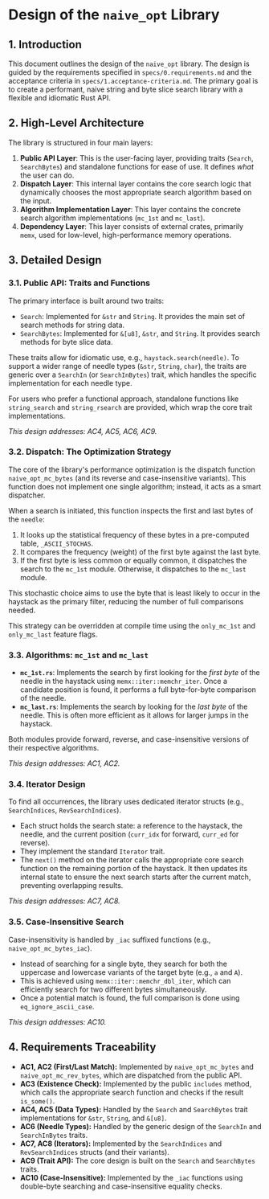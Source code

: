 # Design of the `naive_opt` Library

## 1. Introduction

This document outlines the design of the `naive_opt` library. The design is guided by the requirements specified in `specs/0.requirements.md` and the acceptance criteria in `specs/1.acceptance-criteria.md`. The primary goal is to create a performant, naive string and byte slice search library with a flexible and idiomatic Rust API.

## 2. High-Level Architecture

The library is structured in four main layers:

1.  **Public API Layer**: This is the user-facing layer, providing traits (`Search`, `SearchBytes`) and standalone functions for ease of use. It defines *what* the user can do.
2.  **Dispatch Layer**: This internal layer contains the core search logic that dynamically chooses the most appropriate search algorithm based on the input.
3.  **Algorithm Implementation Layer**: This layer contains the concrete search algorithm implementations (`mc_1st` and `mc_last`).
4.  **Dependency Layer**: This layer consists of external crates, primarily `memx`, used for low-level, high-performance memory operations.

## 3. Detailed Design

### 3.1. Public API: Traits and Functions

The primary interface is built around two traits:
- `Search`: Implemented for `&str` and `String`. It provides the main set of search methods for string data.
- `SearchBytes`: Implemented for `&[u8]`, `&str`, and `String`. It provides search methods for byte slice data.

These traits allow for idiomatic use, e.g., `haystack.search(needle)`. To support a wider range of needle types (`&str`, `String`, `char`), the traits are generic over a `SearchIn` (or `SearchInBytes`) trait, which handles the specific implementation for each needle type.

For users who prefer a functional approach, standalone functions like `string_search` and `string_rsearch` are provided, which wrap the core trait implementations.

*This design addresses: AC4, AC5, AC6, AC9.*

### 3.2. Dispatch: The Optimization Strategy

The core of the library's performance optimization is the dispatch function `naive_opt_mc_bytes` (and its reverse and case-insensitive variants). This function does not implement one single algorithm; instead, it acts as a smart dispatcher.

When a search is initiated, this function inspects the first and last bytes of the `needle`:
1.  It looks up the statistical frequency of these bytes in a pre-computed table, `_ASCII_STOCHAS`.
2.  It compares the frequency (weight) of the first byte against the last byte.
3.  If the first byte is less common or equally common, it dispatches the search to the `mc_1st` module. Otherwise, it dispatches to the `mc_last` module.

This stochastic choice aims to use the byte that is least likely to occur in the haystack as the primary filter, reducing the number of full comparisons needed.

This strategy can be overridden at compile time using the `only_mc_1st` and `only_mc_last` feature flags.

### 3.3. Algorithms: `mc_1st` and `mc_last`

- **`mc_1st.rs`**: Implements the search by first looking for the *first byte* of the needle in the haystack using `memx::iter::memchr_iter`. Once a candidate position is found, it performs a full byte-for-byte comparison of the needle.
- **`mc_last.rs`**: Implements the search by looking for the *last byte* of the needle. This is often more efficient as it allows for larger jumps in the haystack.

Both modules provide forward, reverse, and case-insensitive versions of their respective algorithms.

*This design addresses: AC1, AC2.*

### 3.4. Iterator Design

To find all occurrences, the library uses dedicated iterator structs (e.g., `SearchIndices`, `RevSearchIndices`).
- Each struct holds the search state: a reference to the haystack, the needle, and the current position (`curr_idx` for forward, `curr_ed` for reverse).
- They implement the standard `Iterator` trait.
- The `next()` method on the iterator calls the appropriate core search function on the remaining portion of the haystack. It then updates its internal state to ensure the next search starts after the current match, preventing overlapping results.

*This design addresses: AC7, AC8.*

### 3.5. Case-Insensitive Search

Case-insensitivity is handled by `_iac` suffixed functions (e.g., `naive_opt_mc_bytes_iac`).
- Instead of searching for a single byte, they search for both the uppercase and lowercase variants of the target byte (e.g., `a` and `A`).
- This is achieved using `memx::iter::memchr_dbl_iter`, which can efficiently search for two different bytes simultaneously.
- Once a potential match is found, the full comparison is done using `eq_ignore_ascii_case`.

*This design addresses: AC10.*

## 4. Requirements Traceability

- **AC1, AC2 (First/Last Match):** Implemented by `naive_opt_mc_bytes` and `naive_opt_mc_rev_bytes`, which are dispatched from the public API.
- **AC3 (Existence Check):** Implemented by the public `includes` method, which calls the appropriate search function and checks if the result `is_some()`.
- **AC4, AC5 (Data Types):** Handled by the `Search` and `SearchBytes` trait implementations for `&str`, `String`, and `&[u8]`.
- **AC6 (Needle Types):** Handled by the generic design of the `SearchIn` and `SearchInBytes` traits.
- **AC7, AC8 (Iterators):** Implemented by the `SearchIndices` and `RevSearchIndices` structs (and their variants).
- **AC9 (Trait API):** The core design is built on the `Search` and `SearchBytes` traits.
- **AC10 (Case-Insensitive):** Implemented by the `_iac` functions using double-byte searching and case-insensitive equality checks.
